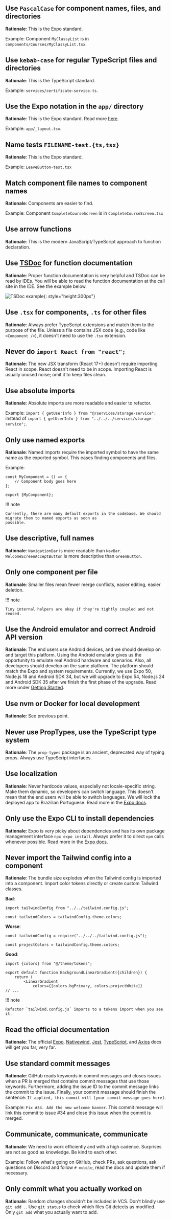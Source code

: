 ## Use `PascalCase` for component names, files, and directories

**Rationale**: This is the Expo standard.

Example: Component `MyClassyList` is in `components/Courses/MyClassyList.tsx`.

## Use `kebab-case` for regular TypeScript files and directories

**Rationale**: This is the TypeScript standard.

Example: `services/certificate-service.ts`.

## Use the Expo notation in the `app/` directory

**Rationale**: This is the Expo standard. Read more [here](https://docs.expo.dev/router/basics/notation/).

Example: `app/_layout.tsx`.

## Name tests `FILENAME-test.{ts,tsx}`

**Rationale**: This is the Expo standard.

Example: `LeaveButton-test.tsx`

## Match component file names to component names

**Rationale**: Components are easier to find.

Example: Component `CompleteCourseScreen` is in `CompleteCourseScreen.tsx`

## Use arrow functions

**Rationale**: This is the modern JavaScript/TypeScript approach to function declaration.

## Use [TSDoc](https://tsdoc.org/) for function documentation

**Rationale**: Proper function documentation is very helpful and TSDoc can be read by IDEs. You will be able to read the
function documentation at the call site in the IDE. See the example below.

![TSDoc example](../../assets/mobile/tsdoc-tooltip.png){: style="height:300px"}

## Use `.tsx` for components, `.ts` for other files

**Rationale**: Always prefer TypeScript extensions and match them to the purpose of the file. Unless a file contains
JSX code (e.g., code like `<Component />`), it doesn't need to use the `.tsx` extension.

## Never do `import React from "react";`

**Rationale**: The new JSX transform (React 17+) doesn't require importing React in scope. React doesn't need to be in
scope. Importing React is usually unused noise; omit it to keep files clean.

## Use absolute imports

**Rationale**: Absolute imports are more readable and easier to refactor.

Example: `import { getUserInfo } from "@/services/storage-service";` instead of
`import { getUserInfo } from "../../../services/storage-service";`.

## Only use named exports

**Rationale**: Named imports require the imported symbol to have the same name as the exported symbol. This eases
finding components and files.

Example:

```tsx
const MyComponent = () => {
    // Component body goes here
};

export {MyComponent};
```

!!! note

    Currently, there are many default exports in the codebase. We should migrate them to named exports as soon as
    possible.

## Use descriptive, full names

**Rationale**: `NavigationBar` is more readable than `NavBar`. `WelcomeScreenAcceptButton` is more descriptive than
`GreenButton`.

## Only one component per file

**Rationale**: Smaller files mean fewer merge conflicts, easier editing, easier deletion.

!!! note

    Tiny internal helpers are okay if they're tightly coupled and not reused.

## Use the Android emulator and correct Android API version

**Rationale**: The end users use Android devices, and we should develop on and target this platform. Using the Android
emulator gives us the opportunity to emulate real Android hardware and scenarios. Also, all developers should develop on
the same platform. The platform should match the Expo and system requirements. Currently, we use Expo 50, Node.js 18 and
Android SDK 34, but we will upgrade to Expo 54, Node.js 24 and Android SDK 35 after we finish the first phase of the
upgrade. Read more under [Getting Started](./getting-started.md).

## Use nvm or Docker for local development

**Rationale**: See previous point.

## Never use PropTypes, use the TypeScript type system

**Rationale**: The `prop-types` package is an ancient, deprecated way of typing props. Always use TypeScript interfaces.

## Use localization

**Rationale**: Never hardcode values, especially not locale-specific string. Make them dynamic, so developers can switch
language. This doesn't mean that the end users will be able to switch languages. We will lock the deployed app to
Brazilian Portuguese. Read more in the [Expo docs](https://docs.expo.dev/guides/localization/).

## Only use the Expo CLI to install dependencies

**Rationale**: Expo is very picky about dependencies and has its own package management interface `npx expo install`.
Always prefer it to direct `npm` calls whenever possible. Read more in the
[Expo docs](https://docs.expo.dev/more/expo-cli/#install).

## Never import the Tailwind config into a component

**Rationale**: The bundle size explodes when the Tailwind config is imported into a component. Import color tokens
directly or create custom Tailwind classes.

**Bad**:

```tsx
import tailwindConfig from "../../tailwind.config.js";

const tailwindColors = tailwindConfig.theme.colors;
```

**Worse**:

```tsx
const tailwindConfig = require("../../../tailwind.config.js");

const projectColors = tailwindConfig.theme.colors;
```

**Good**:

```tsx
import {colors} from "@/theme/tokens";

export default function BackgroundLinearGradient({children}) {
    return (
        <LinearGradient
            colors={[colors.bgPrimary, colors.projectWhite]}
// ...
```

!!! note

    Refactor `tailwind.config.js` imports to a tokens import when you see it.

## Read the official documentation

**Rationale**: The official
[Expo](https://docs.expo.dev/), [Nativewind](https://www.nativewind.dev/), [Jest](https://jestjs.io/),
[TypeScript](https://www.typescriptlang.org/), and [Axios](https://axios-http.com/) docs will get you far, very far.

## Use standard commit messages

**Rationale**: GitHub reads keywords in commit messages and closes issues when a PR is merged that contains commit
messages that use those keywords. Furthermore, adding the issue ID to the commit message links the commit to the issue.
Finally, your commit message should finish the sentence: `If applied, this commit will [your commit message goes here]`.

Example: `Fix #34. Add the new welcome banner`. This commit message will link this commit to issue #34 and close this
issue when the commit is merged.

## Communicate, communicate, communicate

**Rationale**: We need to work efficiently and with a high cadence. Surprises are not as good as knowledge. Be kind to
each other.

Example: Follow what's going on GitHub, check PRs, ask questions, ask questions on Discord and follow `# mobile`, read
the docs and update them if necessary.

## Only commit what you actually worked on

**Rationale**: Random changes shouldn't be included in VCS. Don't blindly use `git add .`. Use `git status` to check
which files Git detects as modified. Only `git add` what you actually want to add.
